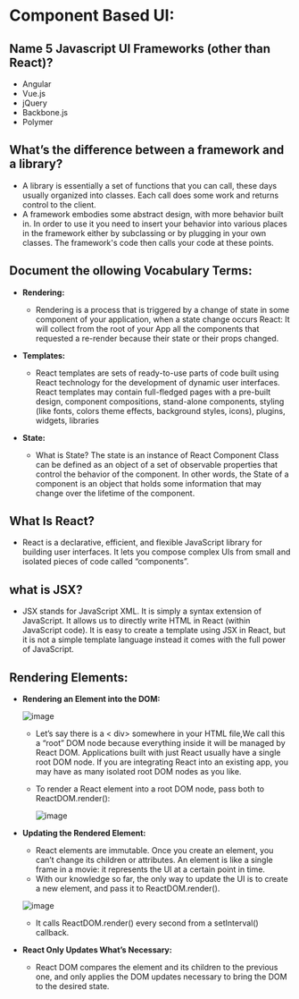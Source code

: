 
# Component Based UI:


## Name 5 Javascript UI Frameworks (other than React)?
  - Angular
  - Vue.js
  - jQuery
  - Backbone.js
  - Polymer
## What’s the difference between a framework and a library?
  - A library is essentially a set of functions that you can call, these days usually organized into classes. Each call does some work and returns control to the client.
  - A framework embodies some abstract design, with more behavior built in. In order to use it you need to insert your behavior into various places in the framework either by subclassing or by plugging in your own classes. The framework's code then calls your code at these points.


## Document the ollowing Vocabulary Terms:
   - **Rendering:**
      - Rendering is a process that is triggered by a change of state in some component of your application, when a state change occurs React: It will collect from the root of your App all the components that requested a re-render because their state or their props changed.

   - **Templates:**
      - React templates are sets of ready-to-use parts of code built using React technology for the development of dynamic user interfaces. React templates may contain full-fledged pages with a pre-built design, component compositions, stand-alone components, styling (like fonts, colors theme effects, background styles, icons), plugins, widgets, libraries
   - **State:**
      - What is State? The state is an instance of React Component Class can be defined as an object of a set of observable properties that control the behavior of the component. In other words, the State of a component is an object that holds some information that may change over the lifetime of the component.


## What Is React?
  - React is a declarative, efficient, and flexible JavaScript library for building user interfaces. It lets you compose complex UIs from small and isolated pieces of code called “components”.

## what is JSX?
  - JSX stands for JavaScript XML. It is simply a syntax extension of JavaScript. It allows us to directly write HTML in React (within JavaScript code). It is easy to create a template using JSX in React, but it is not a simple template language instead it comes with the full power of JavaScript.

## Rendering Elements:
  - **Rendering an Element into the DOM:**

     ![image](https://user-images.githubusercontent.com/79833733/128561754-ef251c3a-ca4e-410f-ad25-65a1dc652565.png)
 
 
       - Let’s say there is a < div> somewhere in your HTML file,We call this a “root” DOM node because everything inside it will be managed by React DOM. Applications built with just React usually have a single root DOM node. If you are integrating React into an existing app, you may have as many isolated root DOM nodes as you like.
       - To render a React element into a root DOM node, pass both to ReactDOM.render():
  
  
          ![image](https://user-images.githubusercontent.com/79833733/128561964-0323c8b2-8d96-42ca-bd30-c486de44c080.png)
  
  - **Updating the Rendered Element:**
    - React elements are immutable. Once you create an element, you can’t change its children or attributes. An element is like a single frame in a movie: it represents the UI at a certain point in time.
    - With our knowledge so far, the only way to update the UI is to create a new element, and pass it to ReactDOM.render().


     ![image](https://user-images.githubusercontent.com/79833733/128562327-1d7b6062-7d3a-4074-bd64-0f581d1b6722.png)
     
     - It calls ReactDOM.render() every second from a setInterval() callback.

  - **React Only Updates What’s Necessary:**
    - React DOM compares the element and its children to the previous one, and only applies the DOM updates necessary to bring the DOM to the desired state.




